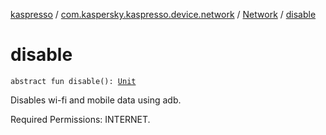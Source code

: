 [kaspresso](../../index.md) / [com.kaspersky.kaspresso.device.network](../index.md) / [Network](index.md) / [disable](./disable.md)

# disable

`abstract fun disable(): `[`Unit`](https://kotlinlang.org/api/latest/jvm/stdlib/kotlin/-unit/index.html)

Disables wi-fi and mobile data using adb.

Required Permissions: INTERNET.

